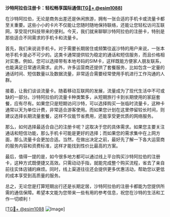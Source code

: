 **沙特阿拉伯注册卡：轻松畅享国际通信[[TG💪+ @esim1088](https://t.me/s/esim1088)]**

在沙特阿拉伯，无论是商务出差还是休闲旅游，拥有一张合适的手机卡或流量卡都至关重要。这些小小的卡片不仅能让您随时随地保持联络，还能让您轻松访问互联网，享受现代科技带来的便利。今天，我们就来聊聊沙特阿拉伯的注册卡，特别是那些适合不同需求的手机卡和流量卡。

首先，我们来说说手机卡。对于需要长期居住或频繁往返沙特的用户来说，一张本地手机卡是必不可少的。这类卡通常提供较为稳定的通话和短信服务，而且价格相对实惠。例如，您可以选择带有本地号码的SIM卡，这样既能方便家人朋友联系，也能满足日常通讯需求。此外，许多运营商还提供了套餐服务，比如包含一定量的通话时间、短信数量以及数据流量，非常适合需要经常使用手机进行工作沟通的人群。

接着，让我们谈谈流量卡。随着移动互联网的发展，流量成为了现代生活中不可或缺的一部分。沙特阿拉伯的流量卡种类繁多，从短期旅行卡到长期使用的家庭套餐，应有尽有。如果您只是短期访问沙特，可以选择购买一张临时流量卡，这种卡通常以天为单位计费，非常适合游客使用。而如果您计划在这里停留较长时间，则建议选择长期流量套餐，这样不仅能节省费用，还能享受更优质的网络服务。

那么，如何选择最适合自己的注册卡呢？这取决于您的具体需求。如果您主要关注通话和短信功能，那么手机卡可能是更好的选择；而如果您的需求集中在上网方面，那么流量卡会更加合适。当然，在做出决定之前，最好先了解一下各大运营商的服务内容和资费标准，这样才能找到性价比最高的方案。

最后，值得一提的是，如今很多地方都可以通过线上平台购买沙特阿拉伯的注册卡，这种方式既便捷又高效。只需动动手指，就能完成整个购买流程，省去了亲自前往实体店铺的麻烦。同时，线上渠道往往还会提供更多优惠活动，帮助您以更低的成本享受到高质量的服务。

总之，无论您是打算短期出行还是长期定居，沙特阿拉伯的注册卡都能为您提供所需的通信保障。希望本文能为您带来一些有用的参考信息，祝您在沙特的生活和工作一切顺利！

[[TG💪+ @esim1088](https://t.me/s/esim1088) ![Image](https://i.postimg.cc/4NQfJmqS/Snipaste-2025-05-13-00-14-12.png)]